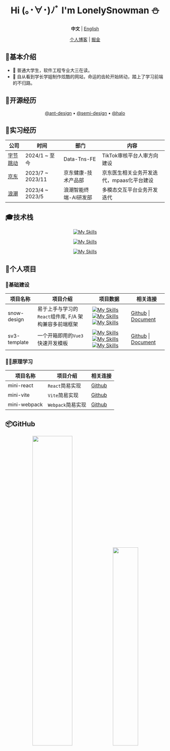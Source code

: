 <div align="center">

# Hi (｡･∀･)ﾉﾞ I'm LonelySnowman ⛄</h1>

**中文** | [English](./README.en-US.md)

[个人博客](https://snowhouse.space) | [掘金](https://juejin.cn/user/550219962923015/posts)

</div>

## 📧基本介绍

- 🎹 普通大学生，软件工程专业大三在读。
- 🎷 自从看到学长学姐制作炫酷的网站，命运的齿轮开始转动，踏上了学习前端的不归路。

## 🚀开源经历

<div align="center">

[@ant-design](https://github.com/DouyinFE/semi-design) • [@semi-design](https://juejin.cn/user/550219962923015/posts) • [@halo](https://github.com/halo-dev/halo)

</div>

## 📕实习经历

<div align="center">

| 公司                                   | 时间             | 部门                  | 内容                                      |
| -------------------------------------- | ---------------- | --------------------- | ----------------------------------------- |
| [字节跳动](https://www.bytedance.com/) | 2024/1 ~ 至今    | Data-Tns-FE           | TikTok审核平台人审方向建设                |
| [京东](https://about.jd.com/company)   | 2023/7 ~ 2023/11 | 京东健康-技术产品部   | 京东医生相关业务开发迭代，mpaas化平台建设 |
| [浪潮](https://www.inspur.com)         | 2023/4 ~ 2023/5  | 浪潮智能终端-AI研发部 | 多模态交互平台业务开发迭代                |

</div>

## 🎓技术栈

<div align="center">

[![My Skills](https://skillicons.dev/icons?i=vue,react,electron)](https://skillicons.dev)

[![My Skills](https://skillicons.dev/icons?i=webpack,vite,rollup)](https://skillicons.dev)

[![My Skills](https://skillicons.dev/icons?i=js,ts,nodejs,python,java)](https://skillicons.dev)

</div>

## 📝个人项目

### 🌊基础建设

<div align="center">

| 项目名称     | 项目介绍                              | 项目数据                                                     | 相关连接                                                     |
| ------------ |-----------------------------------| ------------------------------------------------------------ | ------------------------------------------------------------ |
| snow-design  | 易于上手与学习的`React`组件库, F/A 架构兼容多前端框架 | [![My Skills](https://img.shields.io/github/stars/LonelySnowman/snow-design)](https://github.com/lonelysnowman/sv3-template)[![My Skills](https://img.shields.io/github/forks/LonelySnowman/snow-design)](https://github.com/lonelysnowman/sv3-template)[![My Skills](https://img.shields.io/github/issues/LonelySnowman/sv3-template)](https://github.com/lonelysnowman/snow-deisgn) | [Github](https://github.com/LonelySnowman/snow-design) \| [Document](https://snow-design.snowhouse.space/) |
| sv3-template | 一个开箱即用的`Vue3`快速开发模板               | [![My Skills](https://img.shields.io/github/stars/LonelySnowman/sv3-template)](https://github.com/lonelysnowman/sv3-template)[![My Skills](https://img.shields.io/github/forks/LonelySnowman/sv3-template)](https://github.com/lonelysnowman/sv3-template)[![My Skills](https://img.shields.io/github/issues/LonelySnowman/sv3-template)](https://github.com/lonelysnowman/sv3-template) | [Github](https://github.com/lonelysnowman/sv3-template) \| [Document](https://sv3-docs.snowhouse.space) |

</div>

### 🐱‍👤原理学习

<div align="center">

| 项目名称         | 项目介绍          | 相关连接                                                    |
|--------------|---------------|---------------------------------------------------------|
| mini-react   | `React`简易实现   | [Github](https://github.com/LonelySnowman/mini-react)   |
| mini-vite    | `Vite`简易实现    | [Github](https://github.com/LonelySnowman/mini-vite)    |
| mini-webpack | `Webpack`简易实现 | [Github](https://github.com/LonelySnowman/mini-webpack) |

</div>

## 📦GitHub

<div align="center">
  <img width="50%" src="https://github-readme-stats.vercel.app/api?username=LonelySnowman&theme=highcontrast" />
  <img width="40%" src="https://cdn.jsdelivr.net/gh/lonelysnowman/lonelysnowman/imgs/code.gif" />
</div>
      
